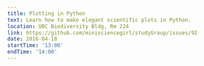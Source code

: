 ```yaml
---
title: Plotting in Python
text: Learn how to make elegant scientific plots in Python.
location: UBC Biodiversity Bldg, Rm 224
link: https://github.com/minisciencegirl/studyGroup/issues/92
date: 2016-04-18
startTime: '13:00'
endTime: '14:00'
---
```

